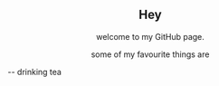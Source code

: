 <h2 align="center">Hey</h2>
<p align="center">welcome to my GitHub page.</p>
<p align="center">some of my favourite things are</p>

-- drinking tea
